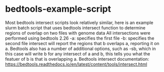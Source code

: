 # bedtools-example-script
Most bedtools intersect scripts look relatively similar, here is an example slurm batch script that uses bedtools intersect function to determine regions of overlap on two files with genome data
All intersections were performed using bedtools 2.26
-a: specifies the first file
-b: specifies the second file
intersect will report the regions that b overlaps a, reporting it on a.
Bedtools also has a number of additional options, such as -sb, which in this case will write b for any intersect of a and b, this tells you what the featuer of b is that is overlapping a. 
Bedtools intersect documentation: https://bedtools.readthedocs.io/en/latest/content/tools/intersect.html
